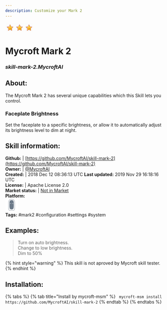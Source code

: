 ```yaml
---  
description: Customize your Mark 2  
---  
```

![](../.gitbook/assets/star.png)![](../.gitbook/assets/star.png)![](../.gitbook/assets/star.png)  
# Mycroft Mark 2  
### _skill-mark-2.MycroftAI_  
## About:  
The Mycroft Mark 2 has several unique capabilities which this Skill lets you
control.

###  Faceplate Brightness
Set the faceplate to a specific brightness, or allow it to automatically adjust
its brightness level to dim at night.

## Skill information:  
**Github:** | [https://github.com/MycroftAI/skill-mark-2](https://github.com/MycroftAI/skill-mark-2)  
**Owner:** | [@MycroftAI](https://github.com/MycroftAI)  
**Created:** | 2018 Dec 12 08:36:13 UTC  **Last updated:** 2019 Nov 29 16:18:16 UTC  
**License:** | Apache License 2.0  
**Market status:** | [Not in Market](https://market.mycroft.ai/skill/)  
**Platform:**  
 ![](../.gitbook/assets/mark-2-icon.png)   
**Tags:** \#mark2 \#configuration \#settings \#system   
## Examples:  
> Turn on auto brightness.  
> Change to low brightness.  
> Dim to 50%  
  
{% hint style="warning" %}
This skill is not aproved by Mycroft skill tester.
{% endhint %}
    
## Installation:  
{% tabs %}
{% tab title="Install by mycroft-msm" %}
``` mycroft-msm install https://github.com/MycroftAI/skill-mark-2```
{% endtab %}
  {% endtabs %}
  